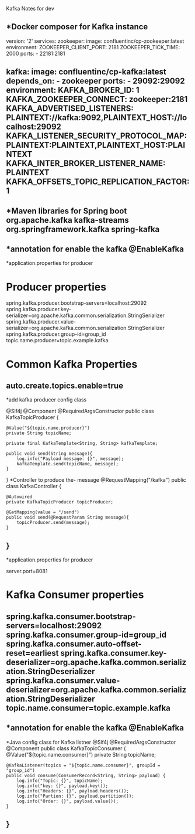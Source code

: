Kafka Notes for dev

*Docker composer for Kafka instance
--------------------------------
version: '2'
services:
  zookeeper:
    image: confluentinc/cp-zookeeper:latest
    environment:
      ZOOKEEPER_CLIENT_PORT: 2181
      ZOOKEEPER_TICK_TIME: 2000
    ports:
      - 22181:2181
  
  kafka:
    image: confluentinc/cp-kafka:latest
    depends_on:
      - zookeeper
    ports:
      - 29092:29092
    environment:
      KAFKA_BROKER_ID: 1
      KAFKA_ZOOKEEPER_CONNECT: zookeeper:2181
      KAFKA_ADVERTISED_LISTENERS: PLAINTEXT://kafka:9092,PLAINTEXT_HOST://localhost:29092
      KAFKA_LISTENER_SECURITY_PROTOCOL_MAP: PLAINTEXT:PLAINTEXT,PLAINTEXT_HOST:PLAINTEXT
      KAFKA_INTER_BROKER_LISTENER_NAME: PLAINTEXT
      KAFKA_OFFSETS_TOPIC_REPLICATION_FACTOR: 1
--------------------------------
*Maven libraries for Spring boot
<dependency>
    <groupId>org.apache.kafka</groupId>
    <artifactId>kafka-streams</artifactId>
</dependency>
<dependency>
    <groupId>org.springframework.kafka</groupId>
    <artifactId>spring-kafka</artifactId>
</dependency>
--------------------------------
*annotation for enable the kafka @EnableKafka
--------------------------------
*application.properties for producer
# Producer properties
spring.kafka.producer.bootstrap-servers=localhost:29092
spring.kafka.producer.key-serializer=org.apache.kafka.common.serialization.StringSerializer
spring.kafka.producer.value-serializer=org.apache.kafka.common.serialization.StringSerializer
spring.kafka.producer.group-id=group_id
topic.name.producer=topic.example.kafka

# Common Kafka Properties
auto.create.topics.enable=true
----------------------------------------
*add kafka producer config class

@Slf4j
@Component
@RequiredArgsConstructor
public class KafkaTopicProducer {

    @Value("${topic.name.producer}")
    private String topicName;

    private final KafkaTemplate<String, String> kafkaTemplate;

    public void send(String message){
        log.info("Payload message: {}", message);
        kafkaTemplate.send(topicName, message);
    }
}
*Controller to produce the- message
@RequestMapping("/kafka")
public class KafkaController {

    @Autowired
    private KafkaTopicProducer topicProducer;

    @GetMapping(value = "/send")
    public void send(@RequestParam String message){
        topicProducer.send(message);
    }
}
--------------------------------------
*application.properties for producer

server.port=8081
# Kafka Consumer properties
spring.kafka.consumer.bootstrap-servers=localhost:29092
spring.kafka.consumer.group-id=group_id
spring.kafka.consumer.auto-offset-reset=earliest
spring.kafka.consumer.key-deserializer=org.apache.kafka.common.serialization.StringDeserializer
spring.kafka.consumer.value-deserializer=org.apache.kafka.common.serialization.StringDeserializer
topic.name.consumer=topic.example.kafka
---------------------------------------
*annotation for enable the kafka @EnableKafka
--------------------------------------
*Java config class for Kafka listner
@Slf4j
@RequiredArgsConstructor
@Component
public class KafkaTopicConsumer {
    @Value("${topic.name.consumer}")
    private String topicName;

    @KafkaListener(topics = "${topic.name.consumer}", groupId = "group_id")
    public void consume(ConsumerRecord<String, String> payload) {
        log.info("Topic: {}", topicName);
        log.info("key: {}", payload.key());
        log.info("Headers: {}", payload.headers());
        log.info("Partion: {}", payload.partition());
        log.info("Order: {}", payload.value());
    }
}
-------------------------------------------



